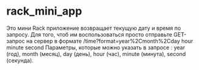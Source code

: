# rack_mini_app

Это мини Rack приложение возвращает текущую дату и время по запросу.
Для того, чтоб им воспользоваться просто отправьте GET-запрос на сервер в формате /time?format=year%2Cmonth%2Cday hour minute second
Параметры, которые можно указать в запросе : year (год), month (месяц), day (день), hour (час), minute (минута), second (секунда).
